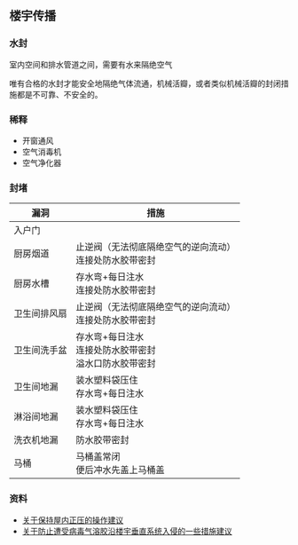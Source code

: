 ## 楼宇传播

### 水封

室内空间和排水管道之间，需要有水来隔绝空气

唯有合格的水封才能安全地隔绝气体流通，机械活瓣，或者类似机械活瓣的封闭措施都是不可靠、不安全的。

### 稀释

- 开窗通风
- 空气消毒机
- 空气净化器

### 封堵

| 漏洞 | 措施 |
| --- | --- |
| 入户门 | |
| 厨房烟道 | 止逆阀（无法彻底隔绝空气的逆向流动）<br>连接处防水胶带密封 |
| 厨房水槽 | 存水弯+每日注水<br>连接处防水胶带密封 |
| 卫生间排风扇 | 止逆阀（无法彻底隔绝空气的逆向流动）<br>连接处防水胶带密封 |
| 卫生间洗手盆 | 存水弯+每日注水<br>连接处防水胶带密封<br>溢水口防水胶带密封 |
| 卫生间地漏 | 装水塑料袋压住<br>存水弯+每日注水 |
| 淋浴间地漏 | 装水塑料袋压住<br>存水弯+每日注水 |
| 洗衣机地漏 | 防水胶带密封 |
| 马桶 | 马桶盖常闭<br>便后冲水先盖上马桶盖 |

### 资料

- [关于保持屋内正压的操作建议](https://mp.weixin.qq.com/s?__biz=MzU0MTA3ODA4NQ==&mid=2247493220&idx=1&sn=93c1ca17e8ecdf8a249e6d827e5a866e&chksm=fb2dc14ecc5a4858b3e4d267605f872958424dc3bb5a0a669fb94eafd34b88c677d10e72c638&token=1082000006&lang=zh_CN&scene=21#wechat_redirect)
- [关于防止遭受病毒气溶胶沿楼宇垂直系统入侵的一些措施建议](https://mp.weixin.qq.com/s?__biz=MzU0MTA3ODA4NQ==&mid=2247493025&idx=1&sn=aed4d13cabd35aa8b031f68cccbe17e9&chksm=fb2dc28bcc5a4b9d39a20c6e13adfa983919779d9912f9388b371d63ca720e0b91574e01c8cd&token=1082000006&lang=zh_CN&scene=21#wechat_redirect)

